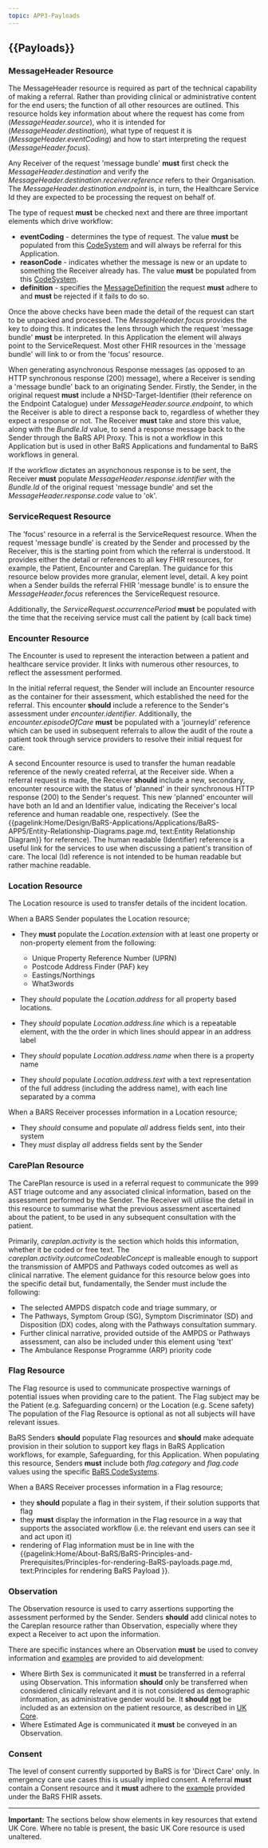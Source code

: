 ```yaml
---
topic: APP3-Payloads
---
```



## {{Payloads}}

### MessageHeader Resource
The MessageHeader resource is required as part of the technical capability of making a referral. Rather than providing clinical or administrative content for the end users; the function of all other resources are outlined. This resource holds key information about where the request has come from (*MessageHeader.source*), who it is intended for (*MessageHeader.destination*), what type of request it is (*MessageHeader.eventCoding*) and how to start interpreting the request (*MessageHeader.focus*). 

Any Receiver of the request 'message bundle' **must** first check the *MessageHeader.destination* and verify the *MessageHeader.destination.receiver.reference* refers to their Organisation. The *MessageHeader.destination.endpoint* is, in turn, the Healthcare Service Id they are expected to be processing the request on behalf of. 

The type of request **must** be checked next and there are three important elements which drive workflow: 
* **eventCoding** - determines the type of request. The value **must** be populated from this [CodeSystem](https://simplifier.net/NHSBookingandReferrals/message-events-bars) and will always be referral for this Application.
* **reasonCode** - indicates whether the message is new or an update to something the Receiver already has. The value **must** be populated from this [CodeSystem](https://simplifier.net/NHSBookingandReferrals/message-reason-bars).
* **definition** - specifies the [MessageDefinition](https://simplifier.net/nhsbookingandreferrals/~resources?category=Example&exampletype=MessageDefinition&sortBy=DisplayName) the request **must** adhere to and **must** be rejected if it fails to do so.

Once the above checks have been made the detail of the request can start to be unpacked and processed. The *MessageHeader.focus* provides the key to doing this. It indicates the lens through which the request 'message bundle' **must** be interpreted. In this Application the element will always point to the ServiceRequest. Most other FHIR resources in the 'message bundle' will link to or from the 'focus' resource. 

When generating asynchronous Response messages (as opposed to an HTTP synchronous response (200) message), where a Receiver is sending a 'message bundle' back to an originating Sender. Firstly, the Sender, in the original request **must** include a NHSD-Target-Identifier (their reference on the Endpoint Catalogue) under *MessageHeader.source.endpoint*, to which the Receiver is able to direct a response back to, regardless of whether they expect a response or not. The Receiver **must** take and store this value, along with the *Bundle.Id* value, to send a response message back to the Sender through the BaRS API Proxy. This is not a workflow in this Application but is used in other BaRS Applications and fundamental to BaRS workflows in general.

If the workflow dictates an asynchonous response is to be sent, the Receiver **must** populate *MessageHeader.response.identifier* with the *Bundle.Id* of the original request 'message bundle' and set the *MessageHeader.response.code* value to 'ok'. 

### ServiceRequest Resource
The 'focus' resource in a referral is the ServiceRequest resource. When the request 'message bundle' is created by the Sender and processed by the Receiver, this is the starting point from which the referral is understood. It provides either the detail or references to all key FHIR resources, for example, the Patient, Encounter and Careplan. The guidance for this resource below provides more granular, element level, detail. A key point when a Sender builds the referral FHIR 'message bundle' is to ensure the *MessageHeader.focus* references the ServiceRequest resource.

Additionally, the *ServiceRequest.occurrencePeriod* **must** be populated with the time that the receiving service must call the patient by (call back time)

### Encounter Resource
The Encounter is used to represent the interaction between a patient and healthcare service provider. It links with numerous other resources, to reflect the assessment performed. 

In the initial referral request, the Sender will include an Encounter resource as the container for their assessment, which established the need for the referral. This encounter **should** include a reference to the Sender's assessment under *encounter.identifier*. Additionally, the *encounter.episodeOfCare* **must** be populated with a 'journeyId' reference which can be used in subsequent referrals to allow the audit of the route a patient took through service providers to resolve their initial request for care. 

A second Encounter resource is used to transfer the human readable reference of the newly created referral, at the Receiver side. When a referral request is made, the Receiver **should** include a new, secondary, encounter resource with the status of 'planned' in their synchronous HTTP response (200) to the Sender's request. This new 'planned' encounter will have both an Id and an Identifier value, indicating the Receiver's local reference and human readable one, respectively. (See the {{pagelink:Home/Design/BaRS-Applications/Applications/BaRS-APP5/Entity-Relationship-Diagrams.page.md, text:Entity Relationship Diagram}} for reference). The human readable (Identifier) reference is a useful link for the services to use when discussing a patient's transition of care. The local (Id) reference is not intended to be human readable but rather machine readable.

### Location Resource ###
The Location resource is used to transfer details of the incident location.

When a BARS Sender populates the Location resource;

*  They **must** populate the *Location.extension* with at least one property or non-property element from the following:
    *  Unique Property Reference Number (UPRN)
    *  Postcode Address Finder (PAF) key
    *  Eastings/Northings
    *  What3words

*  They *should* populate the *Location.address* for all property based locations. 
*  They *should* populate *Location.address.line* which is a repeatable element, with the the order in which lines should appear in an address label
*  They *should* populate *Location.address.name* when there is a property name
*  They *should* populate *Location.address.text* with a text representation of the full address (including the address name), with each line separated by a comma

When a BARS Receiver processes information in a Location resource;

*  They *should* consume and populate *all* address fields sent, into their system
*  They *must* display *all* address fields sent by the Sender


### CarePlan Resource
The CarePlan resource is used in a referral request to communicate the 999 AST triage outcome and any associated clinical information, based on the assessment performed by the Sender. The Receiver will utilise the detail in this resource to summarise what the previous assessment ascertained about the patient, to be used in any subsequent consultation with the patient.

Primarily, *careplan.activity* is the section which holds this information, whether it be coded or free text. The *careplan.activity.outcomeCodeableConcept* is malleable enough to support the transmission of AMPDS and Pathways coded outcomes as well as clinical narrative. The element guidance for this resource below goes into the specific detail but, fundamentally, the Sender must include the following:
*  The selected AMPDS dispatch code and triage summary, or  
*  The Pathways, Symptom Group (SG),  Symptom Discriminator (SD) and Disposition (DX) codes, along with the Pathways consultation summary. 
*  Further clinical narrative, provided outside of the AMPDS or Pathways assessment, can also be included under this element using 'text'
*  The Ambulance Response Programme (ARP) priority code

### Flag Resource
The Flag resource is used to communicate prospective warnings of potential issues when providing care to the patient. The Flag subject may be the Patient (e.g. Safeguarding concern) or the Location (e.g. Scene safety) The population of the Flag Resource is optional as not all subjects will have relevant issues.

BaRS Senders **should** populate Flag resources and **should** make adequate provision in their solution to support key flags in BaRS Application workflows, for example, Safeguarding, for this Application. When populating this resource, Senders **must** include both *flag.category* and *flag.code* values using the specific [BaRS CodeSystems](https://simplifier.net/nhsbookingandreferrals/~resources?category=CodeSystem&sortBy=DisplayName).

When a BARS Receiver processes information in a Flag resource;

* they **should** populate a flag in their system, if their solution supports that flag
* they **must** display the information in the Flag resource in a way that supports the associated workflow (i.e. the relevant end users can see it and act upon it)
* rendering of Flag information must be in line with the {{pagelink:Home/About-BaRS/BaRS-Principles-and-Prerequisites/Principles-for-rendering-BaRS-payloads.page.md, text:Principles for rendering BaRS Payload }}.

### Observation 
The Observation resource is used to carry assertions supporting the assessment performed by the Sender. Senders **should** add clinical notes to the Careplan resource rather than Observation, especially where they expect a Receiver to act upon the information. 

There are specific instances where an Observation **must** be used to convey information and [examples](https://simplifier.net/nhsbookingandreferrals/~resources?category=Example&exampletype=Observation&sortBy=DisplayName) are provided to aid development: 
* Where Birth Sex is communicated it **must** be transferred in a referral using Observation. This information **should** only be transferred when considered clinically relevant and it is not considered as demographic information, as administrative gender would be. It **should <ins>not</ins>** be included as an extension on the patient resource, as described in [UK Core](https://simplifier.net/hl7fhirukcorer4/ukcorepatient). 
* Where Estimated Age is communicated it **must** be conveyed in an Observation.

### Consent 
The level of consent currently supported by BaRS is for 'Direct Care' only. In emergency care use cases this is usually implied consent. A referral **must** contain a Consent resource and it **must** adhere to the [example](https://simplifier.net/NHSBookingandReferrals/8fc39b95-89a6-45fb-914f-1458a10e9e14/~json) provided under the BaRS FHIR assets. 
<br>

<hr>
<div markdown="span" class="alert alert-warning" role="alert"><i class="fa fa-warning"></i>
    <b> Important:</b> 
    The sections below show elements in key resources that extend UK Core. Where no table is present, the basic UK Core resource is used unaltered.
</div>